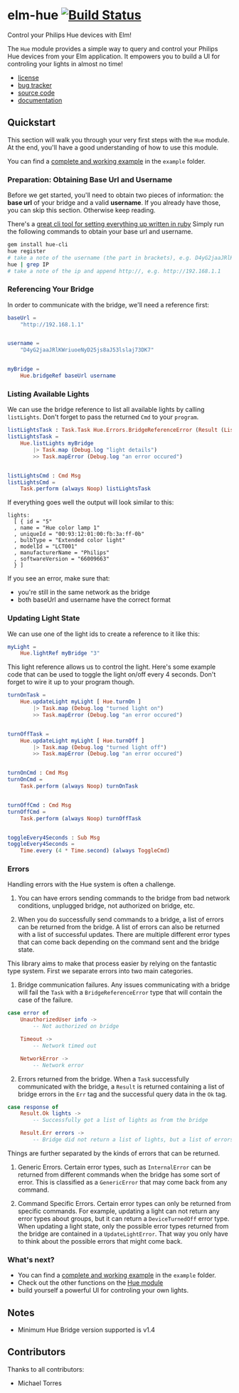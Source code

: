 # elm-hue [![Build Status](https://travis-ci.org/damienklinnert/elm-hue.svg?branch=master)](https://travis-ci.org/damienklinnert/elm-hue)

Control your Philips Hue devices with Elm!

The `Hue` module provides a simple way to query and control your Philips Hue devices from
your Elm application. It empowers you to build a UI for controling your lights in almost no time!

- [license](https://github.com/damienklinnert/elm-hue/issues/blob/master/LICENSE)
- [bug tracker](https://github.com/damienklinnert/elm-hue/issues)
- [source code](https://github.com/damienklinnert/elm-hue)
- [documentation](http://package.elm-lang.org/packages/damienklinnert/elm-hue/latest/)


## Quickstart

This section will walk you through your very first steps with the `Hue` module. At the end, you'll
have a good understanding of how to use this module.

You can find a [complete and working example](https://github.com/damienklinnert/elm-hue/blob/master/src/Hue.elm) in the
`example` folder.

### Preparation: Obtaining Base Url and Username

Before we get started, you'll need to obtain two pieces of information: the **base url** of your
bridge and a valid **username**. If you already have those, you can skip this section. Otherwise
keep reading.

There's a [great cli tool for setting everything up written in ruby](https://github.com/birkirb/hue-cli)
Simply run the following commands to obtain your base url and username.

```bash
gem install hue-cli
hue register
# take a note of the username (the part in brackets), e.g. D4yG2jaaJRlKWriuoeNyD25js8aJ53lslaj73DK7
hue | grep IP
# take a note of the ip and append http://, e.g. http://192.168.1.1
```


### Referencing Your Bridge

In order to communicate with the bridge, we'll need a reference first:

```elm
baseUrl =
    "http://192.168.1.1"


username =
    "D4yG2jaaJRlKWriuoeNyD25js8aJ53lslaj73DK7"


myBridge =
    Hue.bridgeRef baseUrl username
```

### Listing Available Lights

We can use the bridge reference to list all available lights by calling `listLights`. Don't forget
to pass the returned `Cmd` to your `program`.

```elm
listLightsTask : Task.Task Hue.Errors.BridgeReferenceError (Result (List Hue.Errors.GenericError) (List Hue.LightDetails))
listLightsTask =
    Hue.listLights myBridge
        |> Task.map (Debug.log "light details")
        >> Task.mapError (Debug.log "an error occured")


listLightsCmd : Cmd Msg
listLightsCmd =
    Task.perform (always Noop) listLightsTask
```

If everything goes well the output will look similar to this:

```
lights:
  [ { id = "5"
  , name = "Hue color lamp 1"
  , uniqueId = "00:93:12:01:00:fb:3a:ff-0b"
  , bulbType = "Extended color light"
  , modelId = "LCT001"
  , manufacturerName = "Philips"
  , softwareVersion = "66009663"
  } ]
```

If you see an error, make sure that:

 - you're still in the same network as the bridge
 - both baseUrl and username have the correct format


### Updating Light State

We can use one of the light ids to create a reference to it like this:

```elm
myLight =
    Hue.lightRef myBridge "3"
```

This light reference allows us to control the light. Here's some example code that can be used to toggle the light on/off
every 4 seconds. Don't forget to wire it up to your program though.

```elm
turnOnTask =
    Hue.updateLight myLight [ Hue.turnOn ]
        |> Task.map (Debug.log "turned light on")
        >> Task.mapError (Debug.log "an error occured")


turnOffTask =
    Hue.updateLight myLight [ Hue.turnOff ]
        |> Task.map (Debug.log "turned light off")
        >> Task.mapError (Debug.log "an error occured")


turnOnCmd : Cmd Msg
turnOnCmd =
    Task.perform (always Noop) turnOnTask


turnOffCmd : Cmd Msg
turnOffCmd =
    Task.perform (always Noop) turnOffTask


toggleEvery4Seconds : Sub Msg
toggleEvery4Seconds =
    Time.every (4 * Time.second) (always ToggleCmd)

```


### Errors

Handling errors with the Hue system is often a challenge.

1. You can have errors sending commands to the bridge from bad network conditions, unplugged bridge, not authorized on bridge, etc.

2. When you do successfully send commands to a bridge, a list of errors can be returned from the bridge. A list of errors can also be returned with a list of successful updates. 
There are multiple different error types that can come back depending on the command sent and the bridge state. 
 
This library aims to make that process easier by relying on the fantastic type system. First we separate errors into two main categories.

1. Bridge communication failures. Any issues communicating with a bridge will fail the `Task` with a `BridgeReferenceError` type that will contain the case of the failure.

```elm
case error of
    UnauthorizedUser info ->
        -- Not authorized on bridge

    Timeout ->
        -- Network timed out

    NetworkError ->
        -- Network error
```

2. Errors returned from the bridge. When a `Task` successfully communicated with the bridge, a `Result` is returned containing
a list of bridge errors in the `Err` tag and the successful query data in the `Ok` tag.

```elm
case response of
    Result.Ok lights ->
        -- Successfully got a list of lights as from the bridge

    Result.Err errors ->
        -- Bridge did not return a list of lights, but a list of errors instead
```

Things are further separated by the kinds of errors that can be returned. 

1. Generic Errors. Certain error types, such as `InternalError` can be returned from different commands when the
 bridge has some sort of error. This is classified as a `GenericError` that may come back from any command.

2. Command Specific Errors. Certain error types can only be returned from specific commands. For example, updating a light can not 
return any error types about groups, but it can return a `DeviceTurnedOff` error type. When updating a light state, only the possible error
types returned from the bridge are contained in a `UpdateLightError`. That way you only have to think about the possible errors that might come back.

### What's next?

- You can find a [complete and working example](https://github.com/damienklinnert/elm-hue/blob/master/src/Hue.elm) in the
`example` folder.
- Check out the other functions on the [Hue module](http://package.elm-lang.org/packages/damienklinnert/elm-hue/latest/Hue)
- build yourself a powerful UI for controling your own lights.

## Notes

- Minimum Hue Bridge version supported is v1.4

## Contributors

Thanks to all contributors:

- Michael Torres